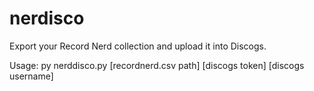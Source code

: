 # nerdisco

Export your Record Nerd collection and upload it into Discogs.

Usage: py nerddisco.py [recordnerd.csv path] [discogs token] [discogs username]
